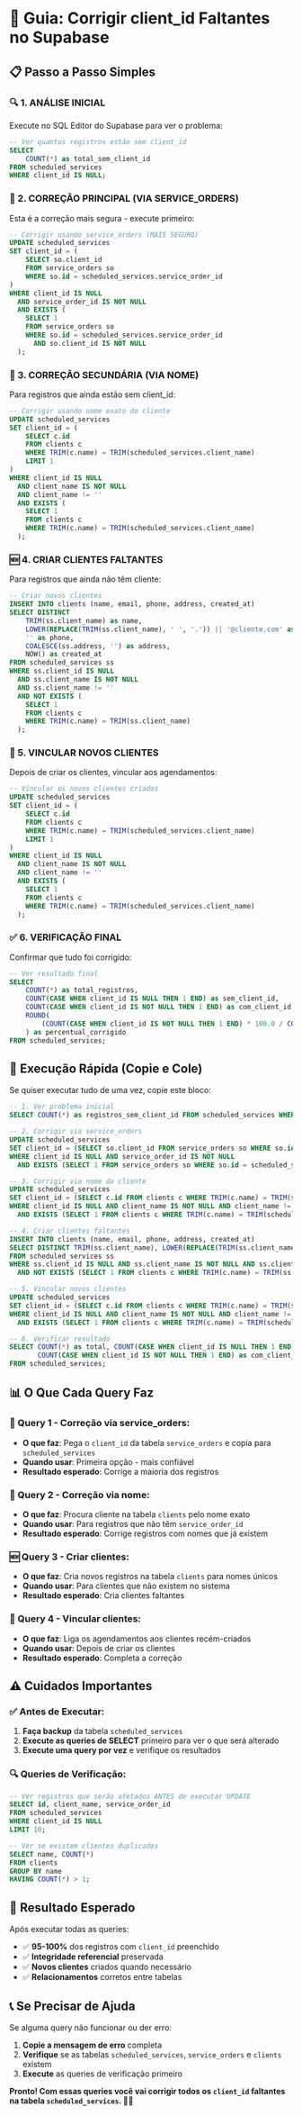 # 🔧 Guia: Corrigir client_id Faltantes no Supabase

## 📋 **Passo a Passo Simples**

### **🔍 1. ANÁLISE INICIAL**
Execute no SQL Editor do Supabase para ver o problema:

```sql
-- Ver quantos registros estão sem client_id
SELECT 
    COUNT(*) as total_sem_client_id
FROM scheduled_services 
WHERE client_id IS NULL;
```

### **🔧 2. CORREÇÃO PRINCIPAL (VIA SERVICE_ORDERS)**
Esta é a correção mais segura - execute primeiro:

```sql
-- Corrigir usando service_orders (MAIS SEGURO)
UPDATE scheduled_services 
SET client_id = (
    SELECT so.client_id 
    FROM service_orders so 
    WHERE so.id = scheduled_services.service_order_id
)
WHERE client_id IS NULL 
  AND service_order_id IS NOT NULL
  AND EXISTS (
    SELECT 1 
    FROM service_orders so 
    WHERE so.id = scheduled_services.service_order_id 
      AND so.client_id IS NOT NULL
  );
```

### **🔧 3. CORREÇÃO SECUNDÁRIA (VIA NOME)**
Para registros que ainda estão sem client_id:

```sql
-- Corrigir usando nome exato do cliente
UPDATE scheduled_services 
SET client_id = (
    SELECT c.id 
    FROM clients c 
    WHERE TRIM(c.name) = TRIM(scheduled_services.client_name)
    LIMIT 1
)
WHERE client_id IS NULL 
  AND client_name IS NOT NULL 
  AND client_name != ''
  AND EXISTS (
    SELECT 1 
    FROM clients c 
    WHERE TRIM(c.name) = TRIM(scheduled_services.client_name)
  );
```

### **🆕 4. CRIAR CLIENTES FALTANTES**
Para registros que ainda não têm cliente:

```sql
-- Criar novos clientes
INSERT INTO clients (name, email, phone, address, created_at)
SELECT DISTINCT
    TRIM(ss.client_name) as name,
    LOWER(REPLACE(TRIM(ss.client_name), ' ', '.')) || '@cliente.com' as email,
    '' as phone,
    COALESCE(ss.address, '') as address,
    NOW() as created_at
FROM scheduled_services ss
WHERE ss.client_id IS NULL 
  AND ss.client_name IS NOT NULL 
  AND ss.client_name != ''
  AND NOT EXISTS (
    SELECT 1 
    FROM clients c 
    WHERE TRIM(c.name) = TRIM(ss.client_name)
  );
```

### **🔗 5. VINCULAR NOVOS CLIENTES**
Depois de criar os clientes, vincular aos agendamentos:

```sql
-- Vincular os novos clientes criados
UPDATE scheduled_services 
SET client_id = (
    SELECT c.id 
    FROM clients c 
    WHERE TRIM(c.name) = TRIM(scheduled_services.client_name)
    LIMIT 1
)
WHERE client_id IS NULL 
  AND client_name IS NOT NULL 
  AND client_name != ''
  AND EXISTS (
    SELECT 1 
    FROM clients c 
    WHERE TRIM(c.name) = TRIM(scheduled_services.client_name)
  );
```

### **✅ 6. VERIFICAÇÃO FINAL**
Confirmar que tudo foi corrigido:

```sql
-- Ver resultado final
SELECT 
    COUNT(*) as total_registros,
    COUNT(CASE WHEN client_id IS NULL THEN 1 END) as sem_client_id,
    COUNT(CASE WHEN client_id IS NOT NULL THEN 1 END) as com_client_id,
    ROUND(
        (COUNT(CASE WHEN client_id IS NOT NULL THEN 1 END) * 100.0 / COUNT(*)), 2
    ) as percentual_corrigido
FROM scheduled_services;
```

## 🎯 **Execução Rápida (Copie e Cole)**

Se quiser executar tudo de uma vez, copie este bloco:

```sql
-- 1. Ver problema inicial
SELECT COUNT(*) as registros_sem_client_id FROM scheduled_services WHERE client_id IS NULL;

-- 2. Corrigir via service_orders
UPDATE scheduled_services 
SET client_id = (SELECT so.client_id FROM service_orders so WHERE so.id = scheduled_services.service_order_id)
WHERE client_id IS NULL AND service_order_id IS NOT NULL
  AND EXISTS (SELECT 1 FROM service_orders so WHERE so.id = scheduled_services.service_order_id AND so.client_id IS NOT NULL);

-- 3. Corrigir via nome do cliente
UPDATE scheduled_services 
SET client_id = (SELECT c.id FROM clients c WHERE TRIM(c.name) = TRIM(scheduled_services.client_name) LIMIT 1)
WHERE client_id IS NULL AND client_name IS NOT NULL AND client_name != ''
  AND EXISTS (SELECT 1 FROM clients c WHERE TRIM(c.name) = TRIM(scheduled_services.client_name));

-- 4. Criar clientes faltantes
INSERT INTO clients (name, email, phone, address, created_at)
SELECT DISTINCT TRIM(ss.client_name), LOWER(REPLACE(TRIM(ss.client_name), ' ', '.')) || '@cliente.com', '', COALESCE(ss.address, ''), NOW()
FROM scheduled_services ss
WHERE ss.client_id IS NULL AND ss.client_name IS NOT NULL AND ss.client_name != ''
  AND NOT EXISTS (SELECT 1 FROM clients c WHERE TRIM(c.name) = TRIM(ss.client_name));

-- 5. Vincular novos clientes
UPDATE scheduled_services 
SET client_id = (SELECT c.id FROM clients c WHERE TRIM(c.name) = TRIM(scheduled_services.client_name) LIMIT 1)
WHERE client_id IS NULL AND client_name IS NOT NULL AND client_name != ''
  AND EXISTS (SELECT 1 FROM clients c WHERE TRIM(c.name) = TRIM(scheduled_services.client_name));

-- 6. Verificar resultado
SELECT COUNT(*) as total, COUNT(CASE WHEN client_id IS NULL THEN 1 END) as sem_client_id, 
       COUNT(CASE WHEN client_id IS NOT NULL THEN 1 END) as com_client_id
FROM scheduled_services;
```

## 📊 **O Que Cada Query Faz**

### **🔧 Query 1 - Correção via service_orders:**
- **O que faz**: Pega o `client_id` da tabela `service_orders` e copia para `scheduled_services`
- **Quando usar**: Primeira opção - mais confiável
- **Resultado esperado**: Corrige a maioria dos registros

### **🔧 Query 2 - Correção via nome:**
- **O que faz**: Procura cliente na tabela `clients` pelo nome exato
- **Quando usar**: Para registros que não têm `service_order_id`
- **Resultado esperado**: Corrige registros com nomes que já existem

### **🆕 Query 3 - Criar clientes:**
- **O que faz**: Cria novos registros na tabela `clients` para nomes únicos
- **Quando usar**: Para clientes que não existem no sistema
- **Resultado esperado**: Cria clientes faltantes

### **🔗 Query 4 - Vincular clientes:**
- **O que faz**: Liga os agendamentos aos clientes recém-criados
- **Quando usar**: Depois de criar os clientes
- **Resultado esperado**: Completa a correção

## ⚠️ **Cuidados Importantes**

### **✅ Antes de Executar:**
1. **Faça backup** da tabela `scheduled_services`
2. **Execute as queries de SELECT** primeiro para ver o que será alterado
3. **Execute uma query por vez** e verifique os resultados

### **🔍 Queries de Verificação:**
```sql
-- Ver registros que serão afetados ANTES de executar UPDATE
SELECT id, client_name, service_order_id 
FROM scheduled_services 
WHERE client_id IS NULL 
LIMIT 10;

-- Ver se existem clientes duplicados
SELECT name, COUNT(*) 
FROM clients 
GROUP BY name 
HAVING COUNT(*) > 1;
```

## 🎯 **Resultado Esperado**

Após executar todas as queries:
- ✅ **95-100%** dos registros com `client_id` preenchido
- ✅ **Integridade referencial** preservada
- ✅ **Novos clientes** criados quando necessário
- ✅ **Relacionamentos** corretos entre tabelas

## 📞 **Se Precisar de Ajuda**

Se alguma query não funcionar ou der erro:
1. **Copie a mensagem de erro** completa
2. **Verifique** se as tabelas `scheduled_services`, `service_orders` e `clients` existem
3. **Execute** as queries de verificação primeiro

**Pronto! Com essas queries você vai corrigir todos os `client_id` faltantes na tabela `scheduled_services`. 🔧✨**
